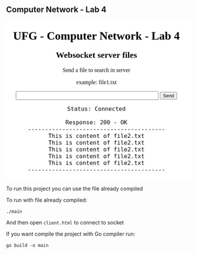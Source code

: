 ## Computer Network - Lab 4

<p align="center">
  <img src="./assets/print.png" />
</p>

To run this project you can use the file already compiled

To run with file already compiled:

```
./main
```

And then open `client.html` to connect to socket

If you want compile the project with Go compiler run:
```
go build -o main
```